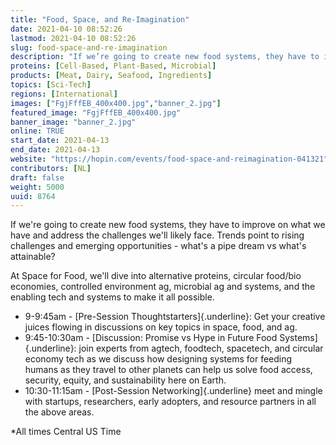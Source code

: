 ```yaml
---
title: "Food, Space, and Re-Imagination"
date: 2021-04-10 08:52:26
lastmod: 2021-04-10 08:52:26
slug: food-space-and-re-imagination
description: "If we’re going to create new food systems, they have to improve on what we have and address the challenges we’ll likely face. Trends point to rising challenges and emerging opportunities - what’s a pipe dream vs what’s attainable?At Space for Food, we'll dive into alternative proteins, circular food/bio economies, controlled environment ag, microbial ag and systems, and the enabling tech and systems to make it all possible."
proteins: [Cell-Based, Plant-Based, Microbial]
products: [Meat, Dairy, Seafood, Ingredients]
topics: [Sci-Tech]
regions: [International]
images: ["FgjFffEB_400x400.jpg","banner_2.jpg"]
featured_image: "FgjFffEB_400x400.jpg"
banner_image: "banner_2.jpg"
online: TRUE
start_date: 2021-04-13
end_date: 2021-04-13
website: "https://hopin.com/events/food-space-and-reimagination-041321"
contributors: [NL]
draft: false
weight: 5000
uuid: 8764
---
```

If we're going to create new food systems, they have to improve on what
we have and address the challenges we'll likely face. Trends point to
rising challenges and emerging opportunities - what's a pipe dream vs
what's attainable?

At Space for Food, we\'ll dive into alternative proteins, circular
food/bio economies, controlled environment ag, microbial ag and systems,
and the enabling tech and systems to make it all possible.

-   9-9:45am - [Pre-Session Thoughtstarters]{.underline}: Get your
    creative juices flowing in discussions on key topics in space, food,
    and ag.
-   9:45-10:30am - [Discussion: Promise vs Hype in Future Food
    Systems]{.underline}: join experts from agtech, foodtech, spacetech,
    and circular economy tech as we discuss how designing systems for
    feeding humans as they travel to other planets can help us solve
    food access, security, equity, and sustainability here on Earth.
-   10:30-11:15am - [Post-Session Networking]{.underline} meet and
    mingle with startups, researchers, early adopters, and resource
    partners in all the above areas.

\*All times Central US Time
